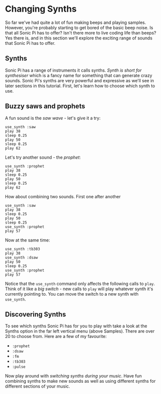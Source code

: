 # Changing Synths

So far we've had quite a lot of fun making beeps and playing samples. However, you're probably starting to get bored of the basic beep noise. Is that all Sonic Pi has to offer? Isn't there more to live coding life than beeps? Yes there is, and in this section we'll explore the exciting range of sounds that Sonic Pi has to offer.

## Synths

Sonic Pi has a range of instruments it calls synths. *Synth is short for synthesiser* which is a fancy name for something that can generate crazy sounds. Sonic Pi's synths are very powerful and expressive as we'll see in later sections in this tutorial. First, let's learn how to choose which synth to use.

## Buzzy saws and prophets

A fun sound is the *saw wave* - let's give it a try:

```
use_synth :saw
play 38
sleep 0.25
play 50
sleep 0.25
play 62
```

Let's try another sound - the *prophet*:

```
use_synth :prophet
play 38
sleep 0.25
play 50
sleep 0.25
play 62
```

How about combining two sounds. First one after another

```
use_synth :saw
play 38
sleep 0.25
play 50
sleep 0.25
use_synth :prophet
play 57

```

Now at the same time:

```
use_synth :tb303
play 38
use_synth :dsaw
play 50
sleep 0.25
use_synth :prophet
play 57
```


Notice that the `use_synth` command only affects the following calls to `play`. Think of it like a *big switch* - new calls to `play` will play whatever synth it's currently pointing to. You can move the switch to a new synth with `use_synth`.


## Discovering Synths

To see which synths Sonic Pi has for you to play with take a look at the Synths option in the far left vertical menu (above Samples). There are over 20 to choose from. Here are a few of my favourite:

* `:prophet`
* `:dsaw`
* `:fm`
* `:tb303`
* `:pulse`

Now play around with *switching synths during your music*. Have fun combining synths to make new sounds as well as using different synths for different sections of your music.
